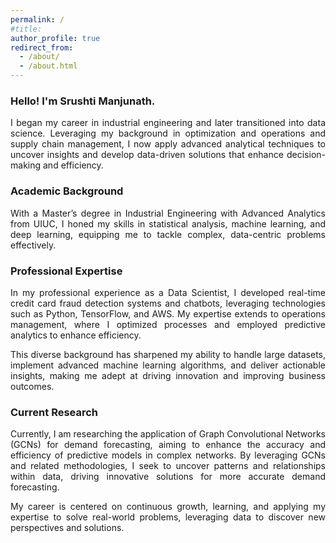 ```yaml
---
permalink: /
#title: 
author_profile: true
redirect_from: 
  - /about/
  - /about.html
---
```



### **Hello! I'm Srushti Manjunath.**

<p align="justify">
I began my career in industrial engineering and later transitioned into data science. Leveraging my background in optimization and operations and supply chain management, I now apply advanced analytical techniques to uncover insights and develop data-driven solutions that enhance decision-making and efficiency.
</p>

### **Academic Background**
<p align="justify">
With a Master’s degree in Industrial Engineering with Advanced Analytics from UIUC, I honed my skills in statistical analysis, machine learning, and deep learning, equipping me to tackle complex, data-centric problems effectively.
</p>

### **Professional Expertise**
<p align="justify">
In my professional experience as a Data Scientist, I developed real-time credit card fraud detection systems and chatbots, leveraging technologies such as Python, TensorFlow, and AWS. My expertise extends to operations management, where I optimized processes and employed predictive analytics to enhance efficiency.
</p>

<p align="justify">
This diverse background has sharpened my ability to handle large datasets, implement advanced machine learning algorithms, and deliver actionable insights, making me adept at driving innovation and improving business outcomes.
</p>

### **Current Research**
<p align="justify">
Currently, I am researching the application of Graph Convolutional Networks (GCNs) for demand forecasting, aiming to enhance the accuracy and efficiency of predictive models in complex networks. By leveraging GCNs and related methodologies, I seek to uncover patterns and relationships within data, driving innovative solutions for more accurate demand forecasting.
</p>

<p align="justify">
My career is centered on continuous growth, learning, and applying my expertise to solve real-world problems, leveraging data to discover new perspectives and solutions.
</p>


